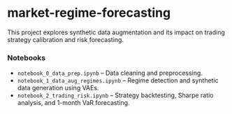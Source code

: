 # market-regime-forecasting

This project explores synthetic data augmentation and its impact on trading strategy calibration and risk forecasting.

### Notebooks

- `notebook_0_data_prep.ipynb` – Data cleaning and preprocessing.
- `notebook_1_data_aug_regimes.ipynb` – Regime detection and synthetic data generation using VAEs.
- `notebook_2_trading_risk.ipynb` – Strategy backtesting, Sharpe ratio analysis, and 1-month VaR forecasting.

